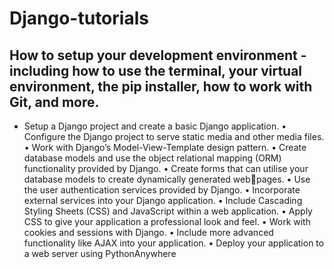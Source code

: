 # Django-tutorials
## How to setup your development environment - including how to use the terminal, your virtual environment, the pip installer, how to work with Git, and more.
- Setup a Django project and create a basic Django application.
• Configure the Django project to serve static media and other media files.
• Work with Django’s Model-View-Template design pattern.
• Create database models and use the object relational mapping (ORM) functionality provided
by Django.
• Create forms that can utilise your database models to create dynamically generated webpages.
• Use the user authentication services provided by Django.
• Incorporate external services into your Django application.
• Include Cascading Styling Sheets (CSS) and JavaScript within a web application.
• Apply CSS to give your application a professional look and feel.
• Work with cookies and sessions with Django.
• Include more advanced functionality like AJAX into your application.
• Deploy your application to a web server using PythonAnywhere
